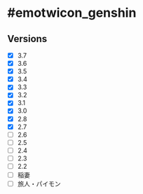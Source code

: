 # #emotwicon_genshin

## Versions

- [x] 3.7
- [x] 3.6
- [x] 3.5
- [x] 3.4
- [x] 3.3
- [x] 3.2
- [x] 3.1
- [x] 3.0
- [x] 2.8
- [x] 2.7
- [ ] 2.6
- [ ] 2.5
- [ ] 2.4
- [ ] 2.3
- [ ] 2.2
- [ ] 稲妻
- [ ] 旅人・パイモン
